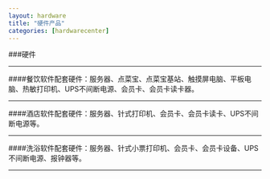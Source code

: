 ```yaml
---
layout: hardware
title: "硬件产品"
categories: [hardwarecenter]
---
```

###硬件 
<hr/>
####餐饮软件配套硬件：服务器、点菜宝、点菜宝基站、触摸屏电脑、平板电脑、热敏打印机、UPS不间断电源、会员卡、会员卡读卡器。
<hr/>
####酒店软件配套硬件：服务器、针式打印机、会员卡、会员卡读卡、UPS不间断电源等。
<hr/>
####洗浴软件配套硬件：服务器、针式小票打印机、会员卡、会员卡设备、UPS不间断电源、报钟器等。
<hr/>
